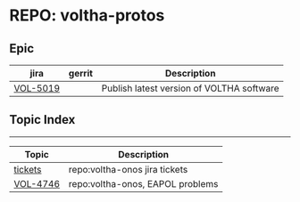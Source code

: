 REPO: voltha-protos
===================



Epic
----
    
| jira | gerrit | Description |
| -----| ------ | ------------|
| [VOL-5019](https://jira.opencord.org/browse/VOL-5019) | | Publish latest version of VOLTHA software |

Topic Index
-----------

---

| Topic | Description |
| ----- | ------------|
| [tickets](topics/tickets.md)   | repo:voltha-onos jira tickets    |
| [VOL-4746](topics/VOL-4746.md) | repo:voltha-onos, EAPOL problems |
